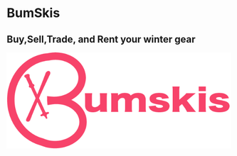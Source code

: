 # BumSkis

## Buy,Sell,Trade, and Rent your winter gear

![bumski](./client/src/Components/images/1x/bumskiLogo.png)


